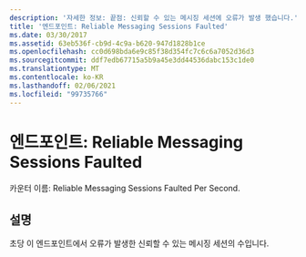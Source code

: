 ```yaml
---
description: '자세한 정보: 끝점: 신뢰할 수 있는 메시징 세션에 오류가 발생 했습니다.'
title: '엔드포인트: Reliable Messaging Sessions Faulted'
ms.date: 03/30/2017
ms.assetid: 63eb536f-cb9d-4c9a-b620-947d1828b1ce
ms.openlocfilehash: cc0d698bda6e9c85f38d354fc7c6c6a7052d36d3
ms.sourcegitcommit: ddf7edb67715a5b9a45e3dd44536dabc153c1de0
ms.translationtype: MT
ms.contentlocale: ko-KR
ms.lasthandoff: 02/06/2021
ms.locfileid: "99735766"
---
```

# <a name="endpoint-reliable-messaging-sessions-faulted"></a>엔드포인트: Reliable Messaging Sessions Faulted

카운터 이름: Reliable Messaging Sessions Faulted Per Second.  
  
## <a name="description"></a>설명  

 초당 이 엔드포인트에서 오류가 발생한 신뢰할 수 있는 메시징 세션의 수입니다.
